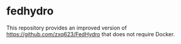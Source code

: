 # fedhydro
This repository provides an improved version of https://github.com/zxq623/FedHydro that does not require Docker.
